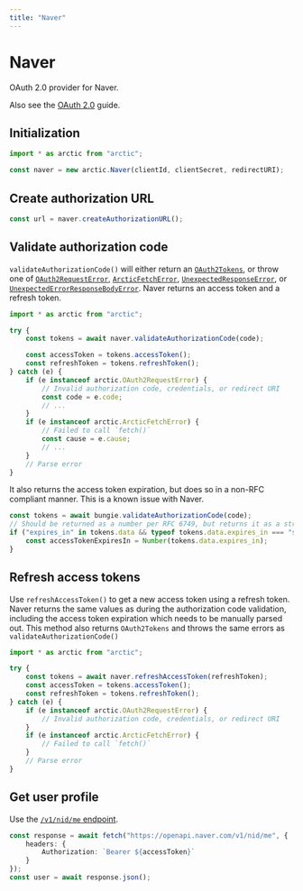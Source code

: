 ```yaml
---
title: "Naver"
---
```


# Naver

OAuth 2.0 provider for Naver.

Also see the [OAuth 2.0](/guides/oauth2) guide.

## Initialization

```ts
import * as arctic from "arctic";

const naver = new arctic.Naver(clientId, clientSecret, redirectURI);
```

## Create authorization URL

```ts
const url = naver.createAuthorizationURL();
```

## Validate authorization code

`validateAuthorizationCode()` will either return an [`OAuth2Tokens`](/reference/main/OAuth2Tokens), or throw one of [`OAuth2RequestError`](/reference/main/OAuth2RequestError), [`ArcticFetchError`](/reference/main/ArcticFetchError), [`UnexpectedResponseError`](/reference/main/UnexpectedResponseError), or [`UnexpectedErrorResponseBodyError`](/reference/main/UnexpectedErrorResponseBodyError). Naver returns an access token and a refresh token.

```ts
import * as arctic from "arctic";

try {
	const tokens = await naver.validateAuthorizationCode(code);

	const accessToken = tokens.accessToken();
	const refreshToken = tokens.refreshToken();
} catch (e) {
	if (e instanceof arctic.OAuth2RequestError) {
		// Invalid authorization code, credentials, or redirect URI
		const code = e.code;
		// ...
	}
	if (e instanceof arctic.ArcticFetchError) {
		// Failed to call `fetch()`
		const cause = e.cause;
		// ...
	}
	// Parse error
}
```

It also returns the access token expiration, but does so in a non-RFC compliant manner. This is a known issue with Naver.

```ts
const tokens = await bungie.validateAuthorizationCode(code);
// Should be returned as a number per RFC 6749, but returns it as a string.
if ("expires_in" in tokens.data && typeof tokens.data.expires_in === "string") {
	const accessTokenExpiresIn = Number(tokens.data.expires_in);
}
```

## Refresh access tokens

Use `refreshAccessToken()` to get a new access token using a refresh token. Naver returns the same values as during the authorization code validation, including the access token expiration which needs to be manually parsed out. This method also returns `OAuth2Tokens` and throws the same errors as `validateAuthorizationCode()`

```ts
import * as arctic from "arctic";

try {
	const tokens = await naver.refreshAccessToken(refreshToken);
	const accessToken = tokens.accessToken();
	const refreshToken = tokens.refreshToken();
} catch (e) {
	if (e instanceof arctic.OAuth2RequestError) {
		// Invalid authorization code, credentials, or redirect URI
	}
	if (e instanceof arctic.ArcticFetchError) {
		// Failed to call `fetch()`
	}
	// Parse error
}
```

## Get user profile

Use the [`/v1/nid/me` endpoint](https://developers.naver.com/docs/login/devguide/devguide.md#3-4-5-접근-토큰을-이용하여-프로필-api-호출하기).

```ts
const response = await fetch("https://openapi.naver.com/v1/nid/me", {
	headers: {
		Authorization: `Bearer ${accessToken}`
	}
});
const user = await response.json();
```
